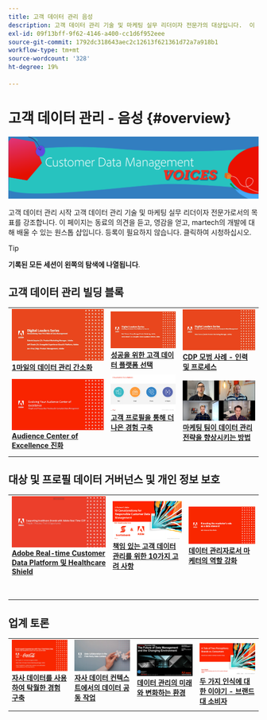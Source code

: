 ```yaml
---
title: 고객 데이터 관리 음성
description: 고객 데이터 관리 기술 및 마케팅 실무 리더이자 전문가의 대상입니다.  이 페이지는 동료의 의견을 듣고, 영감을 얻고, martech의 개발에 대해 배울 수 있는 원스톱 샵입니다.
exl-id: 09f13bff-9f62-4146-a400-cc1d6f952eee
source-git-commit: 1792dc318643aec2c12613f621361d72a7a918b1
workflow-type: tm+mt
source-wordcount: '328'
ht-degree: 19%

---
```


# 고객 데이터 관리 - 음성 {#overview}

<img alt="고객 데이터 관리 음성" src="./assets/cdp-voices-banner.png" />

고객 데이터 관리 시작 고객 데이터 관리 기술 및 마케팅 실무 리더이자 전문가로서의 목표를 강조합니다. 이 페이지는 동료의 의견을 듣고, 영감을 얻고, martech의 개발에 대해 배울 수 있는 원스톱 샵입니다. 등록이 필요하지 않습니다. 클릭하여 시청하십시오.

>[!TIP]
>
>**기록된 모든 세션이 왼쪽의 탐색에 나열됩니다**.

## 고객 데이터 관리 빌딩 블록

<table>
  <tr>
   <td>
      <a href="./cdm/first-mile.md">
      <img alt="1마일의 데이터 관리 간소화" src="./assets/first-mile.png"/>
      </a>
      <div>
         <a href="./cdm/first-mile.md"><strong>1마일의 데이터 관리 간소화</strong></a>
         <br/>
      </div>
   </td>
   <td>
      <a href="./cdm/cdp-success.md">
      <img alt="성공을 위한 고객 데이터 플랫폼 선택" src="./assets/cdp-success.png"/>
      </a>
      <div>
         <a href="./cdm/cdp-success.md"><strong>성공을 위한 고객 데이터 플랫폼 선택</strong></a>
         <br/>
      </div>
    </td>
    <td>
      <a href="./cdm/people-and-process.md">
      <img alt="사람 및 프로세스" src="./assets/people-and-process.png"/>
      </a>
      <div>
         <a href="./cdm/people-and-process.md"><strong>CDP 모범 사례 - 인력 및 프로세스</strong></a>
         <br/>
      </div>
    </td>
   </tr>
   <tr> 
   <td>
      <a href="./cdm/evolving-your-audience-center-of-excellence.md">
      <img alt="Audience Center of Excellence 진화" src="./assets/evolving-your-audience-center-of-excellence.png"/>
      </a>
      <div>
         <a href="./cdm/evolving-your-audience-center-of-excellence.md"><strong>Audience Center of Excellence 진화</strong></a>
         <br/>
      </div>
    </td>
   <td>
      <a href="./cdm/building-better-experiences-with-customer-profiles.md">
      <img alt="고객 프로필을 통해 더 나은 경험 구축" src="./assets/building-better-experiences-with-customer-profiles.png"/>
      </a>
      <div>
         <a href="./cdm/building-better-experiences-with-customer-profiles.md"><strong>고객 프로필을 통해 더 나은 경험 구축</strong></a>
      </div>
      <p>
        <br/>
    </td>
   <td>
      <a href="./cdm/how-marketing-teams-are-improving-data-management-strategies.md">
      <img alt="마케팅 팀이 데이터 관리 전략을 향상시키는 방법" src="./assets/how-marketing-teams-are-improving-data-management-strategies.png"/>
      </a>
      <div>
         <a href="./cdm/how-marketing-teams-are-improving-data-management-strategies.md"><strong>마케팅 팀이 데이터 관리 전략을 향상시키는 방법</strong></a>
      </div>
      <p>
      </p>
    </td>
  </tr>
</table>

## 대상 및 프로필 데이터 거버넌스 및 개인 정보 보호

<table>
  <tr>
   <td>
      <a href="./governance/healthcare-shield.md">
      <img alt="Adobe Real-time Customer Data Platform 및 Healthcare Shield" src="./assets/healthcare-shield.png"/>
      </a>
      <div>
         <a href="./governance/healthcare-shield.md"><strong>Adobe Real-time Customer Data Platform 및 Healthcare Shield</strong></a>
         <br/>
      </div>
      <p>
        <br/>
   </td> 
   <td>
      <a href="https://experienceleague.adobe.com/docs/platform-learn/tutorials/privacy/ten-considerations-for-responsible-customer-data-management.html">
      <img alt="책임 있는 고객 데이터 관리를 위한 10가지 고려 사항" src="./assets/ten-considerations-for-responsible-customer-data-management.png"/>
      </a>
      <div>
         <a href="https://experienceleague.adobe.com/docs/platform-learn/tutorials/privacy/ten-considerations-for-responsible-customer-data-management.html"><strong>책임 있는 고객 데이터 관리를 위한 10가지 고려 사항</strong></a>
         <br/>
      </div>
      <p>
        <br/>
    </td>
    <td>
      <a href="https://experienceleague.adobe.com/docs/platform-learn/tutorials/privacy/elevating-the-marketers-role-as-a-data-steward.html">
      <img alt="데이터 관리자로서 마케터의 역할 강화" src="./assets/elevating-the-marketers-role-as-a-data-steward.png"/>
      </a>
      <div>
         <a href="https://experienceleague.adobe.com/docs/platform-learn/tutorials/privacy/elevating-the-marketers-role-as-a-data-steward.html"><strong>데이터 관리자로서 마케터의 역할 강화</strong></a>
         <br/>
      </div>
      <p>
        <br/>
       </p>
    </td>
  </tr>
</table>

## 업계 토론

<table>
  <tr>
     <td>
      <a href="./industry/build-superb-experiences-with-your-first-party-data.md">
      <img alt="자사 데이터를 사용하여 탁월한 경험 구축" src="./assets/build-superb-experiences-with-your-first-party-data.png"/>
      </a>
      <div>
         <a href="./industry/build-superb-experiences-with-your-first-party-data.md"><strong>자사 데이터를 사용하여 탁월한 경험 구축</strong></a>
      </div>
      <p>
      </p>
    </td>
     <td>
      <a href="./industry/data-collaboration-in-the-first-party-data-context.md">
      <img alt="자사 데이터 컨텍스트에서의 데이터 공동 작업" src="./assets/data-collaboration-in-the-first-party-data-context.png"/>
      </a>
      <div>
         <a href="./industry/data-collaboration-in-the-first-party-data-context.md"><strong>자사 데이터 컨텍스트에서의 데이터 공동 작업</strong></a>
      </div>
      <p>
      </p>
    </td>
     <td>
      <a href="./industry/the-future-of-data-management-and-the-changing-environment.md">
      <img alt="데이터 관리의 미래와 변화하는 환경" src="./assets/the-future-of-data-management-and-the-changing-environment.png"/>
      </a>
      <div>
         <a href="./industry/the-future-of-data-management-and-the-changing-environment.md"><strong>데이터 관리의 미래와 변화하는 환경</strong></a>
      </div>
      <p>
      </p>
    </td>
   <td>
      <a href="./industry/brands-vs-consumers.md">
      <img alt="두 가지 인식에 대한 이야기 - 브랜드 대 소비자" src="./assets/brands-vs-consumers.png"/>
      </a>
      <div>
         <a href="./industry/brands-vs-consumers.md"><strong>두 가지 인식에 대한 이야기 - 브랜드 대 소비자</strong></a>
         <br/>
      </div>
    </td>
  </tr>
</table>
